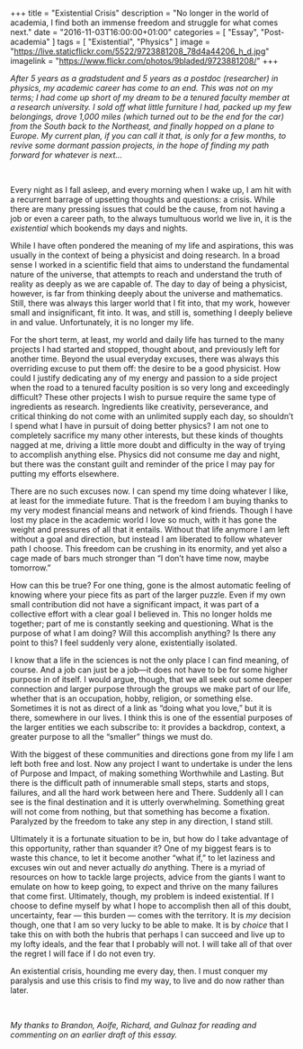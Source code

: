 +++
title = "Existential Crisis"
description = "No longer in the world of academia, I find both an immense freedom and struggle for what comes next."
date = "2016-11-03T16:00:00+01:00"
categories = [ "Essay", "Post-academia" ]
tags = [ "Existential", "Physics" ]
image = "https://live.staticflickr.com/5522/9723881208_78d4a44206_h_d.jpg"
imagelink = "https://www.flickr.com/photos/9bladed/9723881208/"
+++

*After 5 years as a gradstudent and 5 years as a postdoc (researcher) in physics, my academic career has come to an end. This was not on my terms; I had come up short of my dream to be a tenured faculty member at a research university. I sold off what little furniture I had, packed up my few belongings, drove 1,000 miles (which turned out to be the end for the car) from the South back to the Northeast, and finally hopped on a plane to Europe. My current plan, if you can call it that, is only for a few months, to revive some dormant passion projects, in the hope of finding my path forward for whatever is next&#x2026;*

<!--more-->
 <br>

Every night as I fall asleep, and every morning when I wake up, I am hit with a recurrent barrage of upsetting thoughts and questions: a crisis. While there are many pressing issues that could be the cause, from not having a job or even a career path, to the always tumultuous world we live in, it is the *existential* which bookends my days and nights.

While I have often pondered the meaning of my life and aspirations, this was usually in the context of being a physicist and doing research. In a broad sense I worked in a scientific field that aims to understand the fundamental nature of the universe, that attempts to reach and understand the truth of reality as deeply as we are capable of. The day to day of being a physicist, however, is far from thinking deeply about the universe and mathematics. Still, there was always this larger world that I fit into, that my work, however small and insignificant, fit into. It was, and still is, something I deeply believe in and value. Unfortunately, it is no longer my life.

For the short term, at least, my world and daily life has turned to the many projects I had started and stopped, thought about, and previously left for another time. Beyond the usual everyday excuses, there was always this overriding excuse to put them off: the desire to be a good physicist. How could I justify dedicating any of my energy and passion to a side project when the road to a tenured faculty position is so very long and exceedingly difficult? These other projects I wish to pursue require the same type of ingredients as research. Ingredients like creativity, perseverance, and critical thinking do not come with an unlimited supply each day, so shouldn&rsquo;t I spend what I have in pursuit of doing better physics? I am not one to completely sacrifice my many other interests, but these kinds of thoughts nagged at me, driving a little more doubt and difficulty in the way of trying to accomplish anything else. Physics did not consume me day and night, but there was the constant guilt and reminder of the price I may pay for putting my efforts elsewhere.

There are no such excuses now. I can spend my time doing whatever I like, at least for the immediate future. That is the freedom I am buying thanks to my very modest financial means and network of kind friends. Though I have lost my place in the academic world I love so much, with it has gone the weight and pressures of all that it entails. Without that life anymore I am left without a goal and direction, but instead I am liberated to follow whatever path I choose. This freedom can be crushing in its enormity, and yet also a cage made of bars much stronger than &ldquo;I don&rsquo;t have time now, maybe tomorrow.&rdquo;

How can this be true? For one thing, gone is the almost automatic feeling of knowing where your piece fits as part of the larger puzzle. Even if my own small contribution did not have a significant impact, it was part of a collective effort with a clear goal I believed in. This no longer holds me together; part of me is constantly seeking and questioning. What is the purpose of what I am doing? Will this accomplish anything? Is there any point to this? I feel suddenly very alone, existentially isolated.

I know that a life in the sciences is not the only place I can find meaning, of course. And a job can just be a job&#x2014;it does not have to be for some higher purpose in of itself. I would argue, though, that we all seek out some deeper connection and larger purpose through the groups we make part of our life, whether that is an occupation, hobby, religion, or something else. Sometimes it is not as direct of a link as &ldquo;doing what you love,&rdquo; but it is there, somewhere in our lives. I think this is one of the essential purposes of the larger entities we each subscribe to: it provides a backdrop, context, a greater purpose to all the &ldquo;smaller&rdquo; things we must do.

With the biggest of these communities and directions gone from my life I am left both free and lost. Now any project I want to undertake is under the lens of Purpose and Impact, of making something Worthwhile and Lasting. But there is the difficult path of innumerable small steps, starts and stops, failures, and all the hard work between here and There. Suddenly all I can see is the final destination and it is utterly overwhelming. Something great will not come from nothing, but that something has become a fixation. Paralyzed by the freedom to take any step in any direction, I stand still.

Ultimately it is a fortunate situation to be in, but how do I take advantage of this opportunity, rather than squander it? One of my biggest fears is to waste this chance, to let it become another &ldquo;what if,&rdquo; to let laziness and excuses win out and never actually *do* anything. There is a myriad of resources on how to tackle large projects, advice from the giants I want to emulate on how to keep going, to expect and thrive on the many failures that come first. Ultimately, though, my problem is indeed existential. If I choose to define myself by what I hope to accomplish then all of this doubt, uncertainty, fear &#x2014; this burden &#x2014; comes with the territory. It is *my* decision though, one that I am so very lucky to be able to make. It is by *choice* that I take this on with both the hubris that perhaps I can succeed and live up to my lofty ideals, and the fear that I probably will not. I will take all of that over the regret I will face if I do not even try.

An existential crisis, hounding me every day, then. I must conquer my paralysis and use this crisis to find my way, to live and do now rather than later.

 <br>

*My thanks to Brandon, Aoife, Richard, and Gulnaz for reading and commenting on an earlier draft of this essay.*

